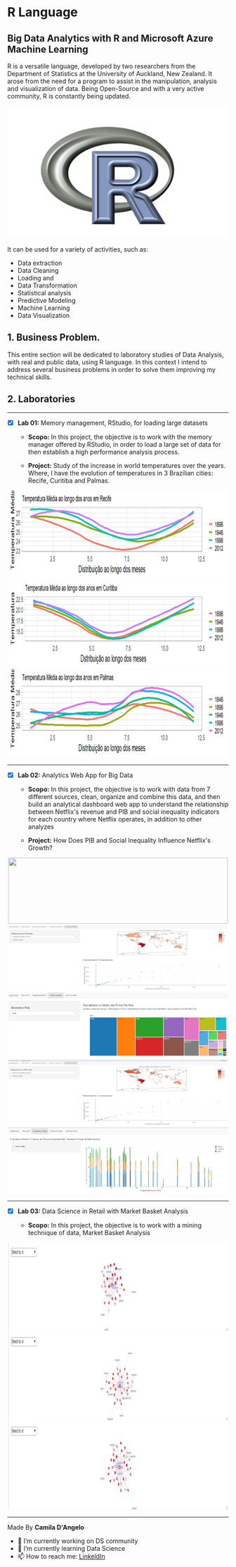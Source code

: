 # R Language

## Big Data Analytics with R and Microsoft Azure Machine Learning

R is a versatile language, developed by two researchers from the Department of Statistics at the University of Auckland, New Zealand. It arose from the need for a program to assist in the manipulation, analysis and visualization of data. Being Open-Source and with a very active community, R is constantly being updated.

<div align="center">
<p float="left">
    <img src="/images/r.png" width="500" height="300"/>
</p>
</div>

It can be used for a variety of activities, such as:
* Data extraction
* Data Cleaning
* Loading and
* Data Transformation
* Statistical analysis
* Predictive Modeling
* Machine Learning
* Data Visualization

## 1. Business Problem.

This entire section will be dedicated to laboratory studies of Data Analysis, with real and public data, using R language. In this context I intend to address several business problems in order to solve them improving my technical skills.

## 2. Laboratories

***
- [x] **Lab 01:** Memory management, RStudio, for loading large datasets

   * **Scopo:** In this project, the objective is to work with the memory manager offered by RStudio, in order to load a large set of data for then establish a high performance analysis process.
    
   * **Project:** Study of the increase in world temperatures over the years. Where, I have the evolution of temperatures in 3 Brazilian cities: Recife, Curitiba and Palmas.
   
<div align="center">
<p float="left">
    <img src="/Lab_01/images/recife.png" width="500" height="200"/>
    <img src="/Lab_01/images/curitiba.png" width="500" height="200"/>
    <img src="/Lab_01/images/palmas.png" width="500" height="200"/>
</p>
</div>

***
- [x] **Lab 02:** Analytics Web App for Big Data

     * **Scopo:** In this project, the objective is to work with data from 7 different sources, clean, organize and combine this data, and then build an analytical dashboard web app to understand the relationship between Netflix's revenue and PIB and social inequality indicators for each country where Netflix operates, in addition to other analyzes
    
   * **Project:** How Does PIB and Social Inequality Influence Netflix's Growth?
    
<div align="center">
<p float="left">
    <img src="/Lab_02/images/tamanho_catálogo.png" width="500" height="150"/>
    <img src="/Lab_02/images/assinantes.png" width="500" height="150"/>
    <img src="/Lab_02/images/generos_populares.png" width="500" height="150"/>
    <img src="/Lab_02/images/faturamento.png" width="500" height="150"/>
    <img src="/Lab_02/images/desigualdade_salarial.png" width="500" height="150"/>
</p>
</div>
   
  ***  
- [x] **Lab 03:** Data Science in Retail with Market Basket Analysis

   * **Scopo:** In this project, the objective is to work with a mining technique of data, Market Basket Analysis
    
    
<div align="center">
<p float="left">
    <img src="/Lab_03/images/plot_1.png" width="500" height="200"/>
    <img src="/Lab_03/images/plot_2.png" width="500" height="200"/>
    <img src="/Lab_03/images/plot_3.png" width="500" height="200"/>
</p>
</div>

***
Made By **Camila D'Angelo**

- 🔭 I’m currently working on DS community
- 🌱 I’m currently learning Data Science
- 📫 How to reach me: 
[LinkeldIn](https://www.linkedin.com/in/camiladangelotempesta/)
